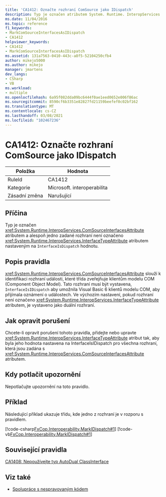 ```yaml
---
title: 'CA1412: Označte rozhraní ComSource jako IDispatch'
description: Typ je označen atributem System. Runtime. InteropServices. ComSourceInterfacesAttribute a alespoň jedno zadané rozhraní není označeno atributem System. Runtime. InteropServices. InterfaceTypeAttribute nastaveným na hodnotu InterfaceIsDispatch.
ms.date: 11/04/2016
ms.topic: reference
f1_keywords:
- MarkComSourceInterfacesAsIDispatch
- CA1412
helpviewer_keywords:
- CA1412
- MarkComSourceInterfacesAsIDispatch
ms.assetid: 131a7563-0410-443c-a8f5-52104250cfb4
author: mikejo5000
ms.author: mikejo
manager: jmartens
dev_langs:
- CSharp
- VB
ms.workload:
- multiple
ms.openlocfilehash: 6a95f082dda09bc6444f0ae1eed0652e006f86ac
ms.sourcegitcommit: 8590cf6b3351e82827fd21159beefef0c02bf162
ms.translationtype: MT
ms.contentlocale: cs-CZ
ms.lasthandoff: 03/08/2021
ms.locfileid: "102467236"
---
```

# <a name="ca1412-mark-comsource-interfaces-as-idispatch"></a>CA1412: Označte rozhraní ComSource jako IDispatch

|Položka|Hodnota|
|-|-|
|RuleId|CA1412|
|Kategorie|Microsoft. interoperabilita|
|Zásadní změna|Narušující|

## <a name="cause"></a>Příčina

Typ je označen <xref:System.Runtime.InteropServices.ComSourceInterfacesAttribute> atributem a alespoň jedno zadané rozhraní není označeno <xref:System.Runtime.InteropServices.InterfaceTypeAttribute> atributem nastaveným na `InterfaceIsDispatch` hodnotu.

## <a name="rule-description"></a>Popis pravidla

<xref:System.Runtime.InteropServices.ComSourceInterfacesAttribute> slouží k identifikaci rozhraní události, které třída zveřejňuje klientům modelu COM (Component Object Model). Tato rozhraní musí být vystavena, `InterfaceIsIDispatch` aby umožnila Visual Basic 6 klientů modelu COM, aby přijímala oznámení o událostech. Ve výchozím nastavení, pokud rozhraní není označeno <xref:System.Runtime.InteropServices.InterfaceTypeAttribute> atributem, je vystaveno jako duální rozhraní.

## <a name="how-to-fix-violations"></a>Jak opravit porušení

Chcete-li opravit porušení tohoto pravidla, přidejte nebo upravte <xref:System.Runtime.InteropServices.InterfaceTypeAttribute> atribut tak, aby byla jeho hodnota nastavena na InterfaceIsIDispatch pro všechna rozhraní, která jsou zadána s <xref:System.Runtime.InteropServices.ComSourceInterfacesAttribute> atributem.

## <a name="when-to-suppress-warnings"></a>Kdy potlačit upozornění

Nepotlačujte upozornění na toto pravidlo.

## <a name="example"></a>Příklad

Následující příklad ukazuje třídu, kde jedno z rozhraní je v rozporu s pravidlem.

[!code-csharp[FxCop.Interoperability.MarkIDispatch#1](../code-quality/codesnippet/CSharp/ca1412-mark-comsource-interfaces-as-idispatch_1.cs)]
[!code-vb[FxCop.Interoperability.MarkIDispatch#1](../code-quality/codesnippet/VisualBasic/ca1412-mark-comsource-interfaces-as-idispatch_1.vb)]

## <a name="related-rules"></a>Související pravidla

[CA1408: Nepoužívejte typ AutoDual ClassInterface](../code-quality/ca1408.md)

## <a name="see-also"></a>Viz také

- [Spolupráce s nespravovaným kódem](/dotnet/framework/interop/index)

